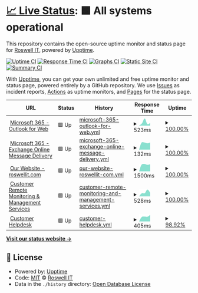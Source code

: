 # [📈 Live Status](https://status.roswellit.com): <!--live status--> **🟩 All systems operational**

This repository contains the open-source uptime monitor and status page for [Roswell IT](https://www.roswellit.com), powered by [Upptime](https://github.com/upptime/upptime).

[![Uptime CI](https://github.com/roswellit/status/workflows/Uptime%20CI/badge.svg)](https://github.com/roswellit/status/actions?query=workflow%3A%22Uptime+CI%22)
[![Response Time CI](https://github.com/roswellit/status/workflows/Response%20Time%20CI/badge.svg)](https://github.com/roswellit/status/actions?query=workflow%3A%22Response+Time+CI%22)
[![Graphs CI](https://github.com/roswellit/status/workflows/Graphs%20CI/badge.svg)](https://github.com/roswellit/status/actions?query=workflow%3A%22Graphs+CI%22)
[![Static Site CI](https://github.com/roswellit/status/workflows/Static%20Site%20CI/badge.svg)](https://github.com/roswellit/status/actions?query=workflow%3A%22Static+Site+CI%22)
[![Summary CI](https://github.com/roswellit/status/workflows/Summary%20CI/badge.svg)](https://github.com/roswellit/status/actions?query=workflow%3A%22Summary+CI%22)

With [Upptime](https://upptime.js.org), you can get your own unlimited and free uptime monitor and status page, powered entirely by a GitHub repository. We use [Issues](https://github.com/roswellit/status/issues) as incident reports, [Actions](https://github.com/roswellit/status/actions) as uptime monitors, and [Pages](https://status.roswellit.com) for the status page.

<!--start: status pages-->
<!-- This summary is generated by Upptime (https://github.com/upptime/upptime) -->
<!-- Do not edit this manually, your changes will be overwritten -->
<!-- prettier-ignore -->
| URL | Status | History | Response Time | Uptime |
| --- | ------ | ------- | ------------- | ------ |
| <img alt="" src="https://favicons.githubusercontent.com/outlook.office365.com" height="13"> [Microsoft 365 - Outlook for Web](https://outlook.office365.com) | 🟩 Up | [microsoft-365-outlook-for-web.yml](https://github.com/roswellit/status/commits/HEAD/history/microsoft-365-outlook-for-web.yml) | <details><summary><img alt="Response time graph" src="./graphs/microsoft-365-outlook-for-web/response-time-week.png" height="20"> 523ms</summary><br><a href="https://status.roswellit.com/history/microsoft-365-outlook-for-web"><img alt="Response time 523" src="https://img.shields.io/endpoint?url=https%3A%2F%2Fraw.githubusercontent.com%2Froswellit%2Fstatus%2FHEAD%2Fapi%2Fmicrosoft-365-outlook-for-web%2Fresponse-time.json"></a><br><a href="https://status.roswellit.com/history/microsoft-365-outlook-for-web"><img alt="24-hour response time 523" src="https://img.shields.io/endpoint?url=https%3A%2F%2Fraw.githubusercontent.com%2Froswellit%2Fstatus%2FHEAD%2Fapi%2Fmicrosoft-365-outlook-for-web%2Fresponse-time-day.json"></a><br><a href="https://status.roswellit.com/history/microsoft-365-outlook-for-web"><img alt="7-day response time 523" src="https://img.shields.io/endpoint?url=https%3A%2F%2Fraw.githubusercontent.com%2Froswellit%2Fstatus%2FHEAD%2Fapi%2Fmicrosoft-365-outlook-for-web%2Fresponse-time-week.json"></a><br><a href="https://status.roswellit.com/history/microsoft-365-outlook-for-web"><img alt="30-day response time 523" src="https://img.shields.io/endpoint?url=https%3A%2F%2Fraw.githubusercontent.com%2Froswellit%2Fstatus%2FHEAD%2Fapi%2Fmicrosoft-365-outlook-for-web%2Fresponse-time-month.json"></a><br><a href="https://status.roswellit.com/history/microsoft-365-outlook-for-web"><img alt="1-year response time 523" src="https://img.shields.io/endpoint?url=https%3A%2F%2Fraw.githubusercontent.com%2Froswellit%2Fstatus%2FHEAD%2Fapi%2Fmicrosoft-365-outlook-for-web%2Fresponse-time-year.json"></a></details> | <details><summary><a href="https://status.roswellit.com/history/microsoft-365-outlook-for-web">100.00%</a></summary><a href="https://status.roswellit.com/history/microsoft-365-outlook-for-web"><img alt="All-time uptime 100.00%" src="https://img.shields.io/endpoint?url=https%3A%2F%2Fraw.githubusercontent.com%2Froswellit%2Fstatus%2FHEAD%2Fapi%2Fmicrosoft-365-outlook-for-web%2Fuptime.json"></a><br><a href="https://status.roswellit.com/history/microsoft-365-outlook-for-web"><img alt="24-hour uptime 100.00%" src="https://img.shields.io/endpoint?url=https%3A%2F%2Fraw.githubusercontent.com%2Froswellit%2Fstatus%2FHEAD%2Fapi%2Fmicrosoft-365-outlook-for-web%2Fuptime-day.json"></a><br><a href="https://status.roswellit.com/history/microsoft-365-outlook-for-web"><img alt="7-day uptime 100.00%" src="https://img.shields.io/endpoint?url=https%3A%2F%2Fraw.githubusercontent.com%2Froswellit%2Fstatus%2FHEAD%2Fapi%2Fmicrosoft-365-outlook-for-web%2Fuptime-week.json"></a><br><a href="https://status.roswellit.com/history/microsoft-365-outlook-for-web"><img alt="30-day uptime 100.00%" src="https://img.shields.io/endpoint?url=https%3A%2F%2Fraw.githubusercontent.com%2Froswellit%2Fstatus%2FHEAD%2Fapi%2Fmicrosoft-365-outlook-for-web%2Fuptime-month.json"></a><br><a href="https://status.roswellit.com/history/microsoft-365-outlook-for-web"><img alt="1-year uptime 100.00%" src="https://img.shields.io/endpoint?url=https%3A%2F%2Fraw.githubusercontent.com%2Froswellit%2Fstatus%2FHEAD%2Fapi%2Fmicrosoft-365-outlook-for-web%2Fuptime-year.json"></a></details>
| <img alt="" src="https://favicons.githubusercontent.com/null" height="13"> [Microsoft 365 - Exchange Online Message Delivery](roswellit-com.mail.protection.outlook.com) | 🟩 Up | [microsoft-365-exchange-online-message-delivery.yml](https://github.com/roswellit/status/commits/HEAD/history/microsoft-365-exchange-online-message-delivery.yml) | <details><summary><img alt="Response time graph" src="./graphs/microsoft-365-exchange-online-message-delivery/response-time-week.png" height="20"> 132ms</summary><br><a href="https://status.roswellit.com/history/microsoft-365-exchange-online-message-delivery"><img alt="Response time 132" src="https://img.shields.io/endpoint?url=https%3A%2F%2Fraw.githubusercontent.com%2Froswellit%2Fstatus%2FHEAD%2Fapi%2Fmicrosoft-365-exchange-online-message-delivery%2Fresponse-time.json"></a><br><a href="https://status.roswellit.com/history/microsoft-365-exchange-online-message-delivery"><img alt="24-hour response time 132" src="https://img.shields.io/endpoint?url=https%3A%2F%2Fraw.githubusercontent.com%2Froswellit%2Fstatus%2FHEAD%2Fapi%2Fmicrosoft-365-exchange-online-message-delivery%2Fresponse-time-day.json"></a><br><a href="https://status.roswellit.com/history/microsoft-365-exchange-online-message-delivery"><img alt="7-day response time 132" src="https://img.shields.io/endpoint?url=https%3A%2F%2Fraw.githubusercontent.com%2Froswellit%2Fstatus%2FHEAD%2Fapi%2Fmicrosoft-365-exchange-online-message-delivery%2Fresponse-time-week.json"></a><br><a href="https://status.roswellit.com/history/microsoft-365-exchange-online-message-delivery"><img alt="30-day response time 132" src="https://img.shields.io/endpoint?url=https%3A%2F%2Fraw.githubusercontent.com%2Froswellit%2Fstatus%2FHEAD%2Fapi%2Fmicrosoft-365-exchange-online-message-delivery%2Fresponse-time-month.json"></a><br><a href="https://status.roswellit.com/history/microsoft-365-exchange-online-message-delivery"><img alt="1-year response time 132" src="https://img.shields.io/endpoint?url=https%3A%2F%2Fraw.githubusercontent.com%2Froswellit%2Fstatus%2FHEAD%2Fapi%2Fmicrosoft-365-exchange-online-message-delivery%2Fresponse-time-year.json"></a></details> | <details><summary><a href="https://status.roswellit.com/history/microsoft-365-exchange-online-message-delivery">100.00%</a></summary><a href="https://status.roswellit.com/history/microsoft-365-exchange-online-message-delivery"><img alt="All-time uptime 100.00%" src="https://img.shields.io/endpoint?url=https%3A%2F%2Fraw.githubusercontent.com%2Froswellit%2Fstatus%2FHEAD%2Fapi%2Fmicrosoft-365-exchange-online-message-delivery%2Fuptime.json"></a><br><a href="https://status.roswellit.com/history/microsoft-365-exchange-online-message-delivery"><img alt="24-hour uptime 100.00%" src="https://img.shields.io/endpoint?url=https%3A%2F%2Fraw.githubusercontent.com%2Froswellit%2Fstatus%2FHEAD%2Fapi%2Fmicrosoft-365-exchange-online-message-delivery%2Fuptime-day.json"></a><br><a href="https://status.roswellit.com/history/microsoft-365-exchange-online-message-delivery"><img alt="7-day uptime 100.00%" src="https://img.shields.io/endpoint?url=https%3A%2F%2Fraw.githubusercontent.com%2Froswellit%2Fstatus%2FHEAD%2Fapi%2Fmicrosoft-365-exchange-online-message-delivery%2Fuptime-week.json"></a><br><a href="https://status.roswellit.com/history/microsoft-365-exchange-online-message-delivery"><img alt="30-day uptime 100.00%" src="https://img.shields.io/endpoint?url=https%3A%2F%2Fraw.githubusercontent.com%2Froswellit%2Fstatus%2FHEAD%2Fapi%2Fmicrosoft-365-exchange-online-message-delivery%2Fuptime-month.json"></a><br><a href="https://status.roswellit.com/history/microsoft-365-exchange-online-message-delivery"><img alt="1-year uptime 100.00%" src="https://img.shields.io/endpoint?url=https%3A%2F%2Fraw.githubusercontent.com%2Froswellit%2Fstatus%2FHEAD%2Fapi%2Fmicrosoft-365-exchange-online-message-delivery%2Fuptime-year.json"></a></details>
| <img alt="" src="https://favicons.githubusercontent.com/roswellit.com" height="13"> [Our Website - roswellit.com](https://roswellit.com) | 🟩 Up | [our-website-roswellit-com.yml](https://github.com/roswellit/status/commits/HEAD/history/our-website-roswellit-com.yml) | <details><summary><img alt="Response time graph" src="./graphs/our-website-roswellit-com/response-time-week.png" height="20"> 1500ms</summary><br><a href="https://status.roswellit.com/history/our-website-roswellit-com"><img alt="Response time 1500" src="https://img.shields.io/endpoint?url=https%3A%2F%2Fraw.githubusercontent.com%2Froswellit%2Fstatus%2FHEAD%2Fapi%2Four-website-roswellit-com%2Fresponse-time.json"></a><br><a href="https://status.roswellit.com/history/our-website-roswellit-com"><img alt="24-hour response time 1500" src="https://img.shields.io/endpoint?url=https%3A%2F%2Fraw.githubusercontent.com%2Froswellit%2Fstatus%2FHEAD%2Fapi%2Four-website-roswellit-com%2Fresponse-time-day.json"></a><br><a href="https://status.roswellit.com/history/our-website-roswellit-com"><img alt="7-day response time 1500" src="https://img.shields.io/endpoint?url=https%3A%2F%2Fraw.githubusercontent.com%2Froswellit%2Fstatus%2FHEAD%2Fapi%2Four-website-roswellit-com%2Fresponse-time-week.json"></a><br><a href="https://status.roswellit.com/history/our-website-roswellit-com"><img alt="30-day response time 1500" src="https://img.shields.io/endpoint?url=https%3A%2F%2Fraw.githubusercontent.com%2Froswellit%2Fstatus%2FHEAD%2Fapi%2Four-website-roswellit-com%2Fresponse-time-month.json"></a><br><a href="https://status.roswellit.com/history/our-website-roswellit-com"><img alt="1-year response time 1500" src="https://img.shields.io/endpoint?url=https%3A%2F%2Fraw.githubusercontent.com%2Froswellit%2Fstatus%2FHEAD%2Fapi%2Four-website-roswellit-com%2Fresponse-time-year.json"></a></details> | <details><summary><a href="https://status.roswellit.com/history/our-website-roswellit-com">100.00%</a></summary><a href="https://status.roswellit.com/history/our-website-roswellit-com"><img alt="All-time uptime 100.00%" src="https://img.shields.io/endpoint?url=https%3A%2F%2Fraw.githubusercontent.com%2Froswellit%2Fstatus%2FHEAD%2Fapi%2Four-website-roswellit-com%2Fuptime.json"></a><br><a href="https://status.roswellit.com/history/our-website-roswellit-com"><img alt="24-hour uptime 100.00%" src="https://img.shields.io/endpoint?url=https%3A%2F%2Fraw.githubusercontent.com%2Froswellit%2Fstatus%2FHEAD%2Fapi%2Four-website-roswellit-com%2Fuptime-day.json"></a><br><a href="https://status.roswellit.com/history/our-website-roswellit-com"><img alt="7-day uptime 100.00%" src="https://img.shields.io/endpoint?url=https%3A%2F%2Fraw.githubusercontent.com%2Froswellit%2Fstatus%2FHEAD%2Fapi%2Four-website-roswellit-com%2Fuptime-week.json"></a><br><a href="https://status.roswellit.com/history/our-website-roswellit-com"><img alt="30-day uptime 100.00%" src="https://img.shields.io/endpoint?url=https%3A%2F%2Fraw.githubusercontent.com%2Froswellit%2Fstatus%2FHEAD%2Fapi%2Four-website-roswellit-com%2Fuptime-month.json"></a><br><a href="https://status.roswellit.com/history/our-website-roswellit-com"><img alt="1-year uptime 100.00%" src="https://img.shields.io/endpoint?url=https%3A%2F%2Fraw.githubusercontent.com%2Froswellit%2Fstatus%2FHEAD%2Fapi%2Four-website-roswellit-com%2Fuptime-year.json"></a></details>
| <img alt="" src="https://favicons.githubusercontent.com/roswellitservices.hostedrmm.com" height="13"> [Customer Remote Monitoring & Management Services](https://roswellitservices.hostedrmm.com) | 🟩 Up | [customer-remote-monitoring-and-management-services.yml](https://github.com/roswellit/status/commits/HEAD/history/customer-remote-monitoring-and-management-services.yml) | <details><summary><img alt="Response time graph" src="./graphs/customer-remote-monitoring-and-management-services/response-time-week.png" height="20"> 528ms</summary><br><a href="https://status.roswellit.com/history/customer-remote-monitoring-and-management-services"><img alt="Response time 528" src="https://img.shields.io/endpoint?url=https%3A%2F%2Fraw.githubusercontent.com%2Froswellit%2Fstatus%2FHEAD%2Fapi%2Fcustomer-remote-monitoring-and-management-services%2Fresponse-time.json"></a><br><a href="https://status.roswellit.com/history/customer-remote-monitoring-and-management-services"><img alt="24-hour response time 528" src="https://img.shields.io/endpoint?url=https%3A%2F%2Fraw.githubusercontent.com%2Froswellit%2Fstatus%2FHEAD%2Fapi%2Fcustomer-remote-monitoring-and-management-services%2Fresponse-time-day.json"></a><br><a href="https://status.roswellit.com/history/customer-remote-monitoring-and-management-services"><img alt="7-day response time 528" src="https://img.shields.io/endpoint?url=https%3A%2F%2Fraw.githubusercontent.com%2Froswellit%2Fstatus%2FHEAD%2Fapi%2Fcustomer-remote-monitoring-and-management-services%2Fresponse-time-week.json"></a><br><a href="https://status.roswellit.com/history/customer-remote-monitoring-and-management-services"><img alt="30-day response time 528" src="https://img.shields.io/endpoint?url=https%3A%2F%2Fraw.githubusercontent.com%2Froswellit%2Fstatus%2FHEAD%2Fapi%2Fcustomer-remote-monitoring-and-management-services%2Fresponse-time-month.json"></a><br><a href="https://status.roswellit.com/history/customer-remote-monitoring-and-management-services"><img alt="1-year response time 528" src="https://img.shields.io/endpoint?url=https%3A%2F%2Fraw.githubusercontent.com%2Froswellit%2Fstatus%2FHEAD%2Fapi%2Fcustomer-remote-monitoring-and-management-services%2Fresponse-time-year.json"></a></details> | <details><summary><a href="https://status.roswellit.com/history/customer-remote-monitoring-and-management-services">100.00%</a></summary><a href="https://status.roswellit.com/history/customer-remote-monitoring-and-management-services"><img alt="All-time uptime 100.00%" src="https://img.shields.io/endpoint?url=https%3A%2F%2Fraw.githubusercontent.com%2Froswellit%2Fstatus%2FHEAD%2Fapi%2Fcustomer-remote-monitoring-and-management-services%2Fuptime.json"></a><br><a href="https://status.roswellit.com/history/customer-remote-monitoring-and-management-services"><img alt="24-hour uptime 100.00%" src="https://img.shields.io/endpoint?url=https%3A%2F%2Fraw.githubusercontent.com%2Froswellit%2Fstatus%2FHEAD%2Fapi%2Fcustomer-remote-monitoring-and-management-services%2Fuptime-day.json"></a><br><a href="https://status.roswellit.com/history/customer-remote-monitoring-and-management-services"><img alt="7-day uptime 100.00%" src="https://img.shields.io/endpoint?url=https%3A%2F%2Fraw.githubusercontent.com%2Froswellit%2Fstatus%2FHEAD%2Fapi%2Fcustomer-remote-monitoring-and-management-services%2Fuptime-week.json"></a><br><a href="https://status.roswellit.com/history/customer-remote-monitoring-and-management-services"><img alt="30-day uptime 100.00%" src="https://img.shields.io/endpoint?url=https%3A%2F%2Fraw.githubusercontent.com%2Froswellit%2Fstatus%2FHEAD%2Fapi%2Fcustomer-remote-monitoring-and-management-services%2Fuptime-month.json"></a><br><a href="https://status.roswellit.com/history/customer-remote-monitoring-and-management-services"><img alt="1-year uptime 100.00%" src="https://img.shields.io/endpoint?url=https%3A%2F%2Fraw.githubusercontent.com%2Froswellit%2Fstatus%2FHEAD%2Fapi%2Fcustomer-remote-monitoring-and-management-services%2Fuptime-year.json"></a></details>
| <img alt="" src="https://favicons.githubusercontent.com/roswell.myportallogin.co.uk" height="13"> [Customer Helpdesk](https://roswell.myportallogin.co.uk) | 🟩 Up | [customer-helpdesk.yml](https://github.com/roswellit/status/commits/HEAD/history/customer-helpdesk.yml) | <details><summary><img alt="Response time graph" src="./graphs/customer-helpdesk/response-time-week.png" height="20"> 405ms</summary><br><a href="https://status.roswellit.com/history/customer-helpdesk"><img alt="Response time 405" src="https://img.shields.io/endpoint?url=https%3A%2F%2Fraw.githubusercontent.com%2Froswellit%2Fstatus%2FHEAD%2Fapi%2Fcustomer-helpdesk%2Fresponse-time.json"></a><br><a href="https://status.roswellit.com/history/customer-helpdesk"><img alt="24-hour response time 405" src="https://img.shields.io/endpoint?url=https%3A%2F%2Fraw.githubusercontent.com%2Froswellit%2Fstatus%2FHEAD%2Fapi%2Fcustomer-helpdesk%2Fresponse-time-day.json"></a><br><a href="https://status.roswellit.com/history/customer-helpdesk"><img alt="7-day response time 405" src="https://img.shields.io/endpoint?url=https%3A%2F%2Fraw.githubusercontent.com%2Froswellit%2Fstatus%2FHEAD%2Fapi%2Fcustomer-helpdesk%2Fresponse-time-week.json"></a><br><a href="https://status.roswellit.com/history/customer-helpdesk"><img alt="30-day response time 405" src="https://img.shields.io/endpoint?url=https%3A%2F%2Fraw.githubusercontent.com%2Froswellit%2Fstatus%2FHEAD%2Fapi%2Fcustomer-helpdesk%2Fresponse-time-month.json"></a><br><a href="https://status.roswellit.com/history/customer-helpdesk"><img alt="1-year response time 405" src="https://img.shields.io/endpoint?url=https%3A%2F%2Fraw.githubusercontent.com%2Froswellit%2Fstatus%2FHEAD%2Fapi%2Fcustomer-helpdesk%2Fresponse-time-year.json"></a></details> | <details><summary><a href="https://status.roswellit.com/history/customer-helpdesk">98.92%</a></summary><a href="https://status.roswellit.com/history/customer-helpdesk"><img alt="All-time uptime 98.92%" src="https://img.shields.io/endpoint?url=https%3A%2F%2Fraw.githubusercontent.com%2Froswellit%2Fstatus%2FHEAD%2Fapi%2Fcustomer-helpdesk%2Fuptime.json"></a><br><a href="https://status.roswellit.com/history/customer-helpdesk"><img alt="24-hour uptime 98.92%" src="https://img.shields.io/endpoint?url=https%3A%2F%2Fraw.githubusercontent.com%2Froswellit%2Fstatus%2FHEAD%2Fapi%2Fcustomer-helpdesk%2Fuptime-day.json"></a><br><a href="https://status.roswellit.com/history/customer-helpdesk"><img alt="7-day uptime 98.92%" src="https://img.shields.io/endpoint?url=https%3A%2F%2Fraw.githubusercontent.com%2Froswellit%2Fstatus%2FHEAD%2Fapi%2Fcustomer-helpdesk%2Fuptime-week.json"></a><br><a href="https://status.roswellit.com/history/customer-helpdesk"><img alt="30-day uptime 98.92%" src="https://img.shields.io/endpoint?url=https%3A%2F%2Fraw.githubusercontent.com%2Froswellit%2Fstatus%2FHEAD%2Fapi%2Fcustomer-helpdesk%2Fuptime-month.json"></a><br><a href="https://status.roswellit.com/history/customer-helpdesk"><img alt="1-year uptime 98.92%" src="https://img.shields.io/endpoint?url=https%3A%2F%2Fraw.githubusercontent.com%2Froswellit%2Fstatus%2FHEAD%2Fapi%2Fcustomer-helpdesk%2Fuptime-year.json"></a></details>

<!--end: status pages-->

[**Visit our status website →**](https://status.roswellit.com)

## 📄 License

- Powered by: [Upptime](https://github.com/upptime/upptime)
- Code: [MIT](./LICENSE) © [Roswell IT](https://www.roswellit.com)
- Data in the `./history` directory: [Open Database License](https://opendatacommons.org/licenses/odbl/1-0/)
